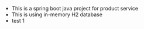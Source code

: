 - This is a spring boot java project for product service
- This is using in-memory H2 database
- test 1 
